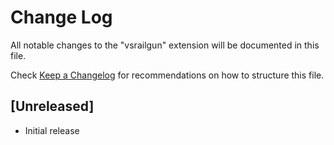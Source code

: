 # Change Log

All notable changes to the "vsrailgun" extension will be documented in this file.

Check [Keep a Changelog](http://keepachangelog.com/) for recommendations on how to structure this file.

## [Unreleased]

- Initial release